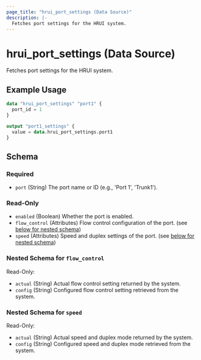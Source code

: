 ```yaml
---
page_title: "hrui_port_settings (Data Source)"
description: |-
  Fetches port settings for the HRUI system.
---
```


# hrui_port_settings (Data Source)

Fetches port settings for the HRUI system.

## Example Usage

```terraform
data "hrui_port_settings" "port1" {
  port_id = 1
}

output "port1_settings" {
  value = data.hrui_port_settings.port1
}
```

<!-- schema generated by tfplugindocs -->
## Schema

### Required

- `port` (String) The port name or ID (e.g., 'Port 1', 'Trunk1').

### Read-Only

- `enabled` (Boolean) Whether the port is enabled.
- `flow_control` (Attributes) Flow control configuration of the port. (see [below for nested schema](#nestedatt--flow_control))
- `speed` (Attributes) Speed and duplex settings of the port. (see [below for nested schema](#nestedatt--speed))

<a id="nestedatt--flow_control"></a>
### Nested Schema for `flow_control`

Read-Only:

- `actual` (String) Actual flow control setting returned by the system.
- `config` (String) Configured flow control setting retrieved from the system.


<a id="nestedatt--speed"></a>
### Nested Schema for `speed`

Read-Only:

- `actual` (String) Actual speed and duplex mode returned by the system.
- `config` (String) Configured speed and duplex mode retrieved from the system.


